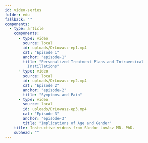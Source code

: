 ```yaml
---
id: video-series
folder: edu
fallback: ""
components:
  - type: article
    components:
      - type: video
        source: local
        id: uploads/DrLovasz-ep1.mp4
        cat: "Episode 1"
        anchor: "episode-1"
        title: "Personalized Treatment Plans and Intravesical
          Instillations"
      - type: video
        source: local
        id: uploads/DrLovasz-ep2.mp4
        cat: "Episode 2"
        anchor: "episode-2"
        title: "Symptoms and Pain"
      - type: video
        source: local
        id: uploads/DrLovasz-ep3.mp4
        cat: "Episode 3"
        anchor: "episode-3"
        title: "Implications of Age and Gender"
    title: Instructive videos from Sándor Lovász MD. PhD.
    subhead: ""
---
```


